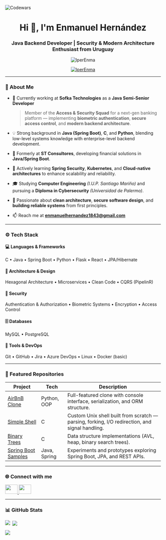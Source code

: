 ![Codewars](https://www.codewars.com/users/IperEnma/badges/large)

<h1 align="center">Hi 👋, I'm Enmanuel Hernández</h1>
<h3 align="center">Java Backend Developer | Security & Modern Architecture Enthusiast from Uruguay</h3>

<p align="center">
  <img src="https://komarev.com/ghpvc/?username=IperEnma&label=Profile%20views&color=0e75b6&style=flat" alt="IperEnma" />
</p>

<p align="center">
  <a href="https://github.com/ryo-ma/github-profile-trophy">
    <img src="https://github-profile-trophy.vercel.app/?username=IperEnma&theme=onedark&no-frame=true&row=1" alt="IperEnma" />
  </a>
</p>

---

### 💼 About Me

- 🔭 Currently working at **Sofka Technologies** as a **Java Semi-Senior Developer**  
  > Member of the **Access & Security Squad** for a next-gen banking platform — implementing **biometric authentication**, **secure access control**, and **modern backend architecture**.

- 💡 Strong background in **Java (Spring Boot)**, **C**, and **Python**, blending low-level systems knowledge with enterprise-level backend development.

- 🧩 Formerly at **ST Consultores**, developing financial solutions in **Java/Spring Boot**.

- 🌱 Actively learning **Spring Security**, **Kubernetes**, and **Cloud-native architectures** to enhance scalability and reliability.

- 🎓 Studying **Computer Engineering** *(I.U.P. Santiago Mariño)* and pursuing a **Diploma in Cybersecurity** *(Universidad de Palermo)*.

- 🧠 Passionate about **clean architecture**, **secure software design**, and **building reliable systems** from first principles.

- 📫 Reach me at **enmanuelhernandez1843@gmail.com**

---

### ⚙️ Tech Stack

#### 💻 Languages & Frameworks
C • Java • Spring Boot • Python • Flask • React • JPA/Hibernate

#### 🧱 Architecture & Design
Hexagonal Architecture • Microservices • Clean Code • CQRS (PipelinR)

#### 🔐 Security
Authentication & Authorization • Biometric Systems • Encryption • Access Control

#### 🗄️ Databases
MySQL • PostgreSQL

#### 🧰 Tools & DevOps
Git • GitHub • Jira • Azure DevOps • Linux • Docker (basic)

---

### 🧩 Featured Repositories

| Project | Tech | Description |
|----------|------|-------------|
| [AirBnB Clone](https://github.com/IperEnma/holbertonschool-AirBnB_clone) | Python, OOP | Full-featured clone with console interface, serialization, and ORM structure. |
| [Simple Shell](https://github.com/IperEnma/simple_shell) | C | Custom Unix shell built from scratch — parsing, forking, I/O redirection, and signal handling. |
| [Binary Trees](https://github.com/IperEnma/binary_trees) | C | Data structure implementations (AVL, heap, binary search trees). |
| [Spring Boot Samples](https://github.com/IperEnma/springboot-learning) | Java, Spring | Experiments and prototypes exploring Spring Boot, JPA, and REST APIs. |

---

### 🌐 Connect with me
<p align="left">
  <a href="https://linkedin.com/in/enmanuel-h-a382b2121" target="_blank">
    <img src="https://raw.githubusercontent.com/rahuldkjain/github-profile-readme-generator/master/src/images/icons/Social/linked-in-alt.svg" height="30" width="40"/>
  </a>
  <a href="https://github.com/IperEnma" target="_blank">
    <img src="https://raw.githubusercontent.com/rahuldkjain/github-profile-readme-generator/master/src/images/icons/Social/github.svg" height="30" width="40"/>
  </a>
</p>

---

### 📊 GitHub Stats
<p><img align="left" src="https://github-readme-stats.vercel.app/api/top-langs?username=IperEnma&show_icons=true&layout=compact&theme=tokyonight" /></p>

<p>&nbsp;<img align="center" src="https://github-readme-stats.vercel.app/api?username=IperEnma&show_icons=true&theme=tokyonight" /></p>

<p><img align="center" src="https://github-readme-streak-stats.herokuapp.com/?user=IperEnma&theme=tokyonight" /></p>
